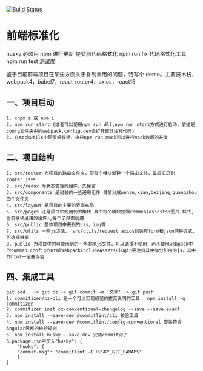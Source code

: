 [![Build Status](https://www.travis-ci.org/jiangtong/frontTemplate.svg?branch=master)](https://www.travis-ci.org/jiangtong/frontTemplate)

# 前端标准化

husky 必须用 npm 进行更新 提交前代码格式化
npm run fix 代码格式化工具
npm run test 测试库

鉴于目前前端项目在某些方面关于复制重用的问题，特写个 demo。主要技术栈，webpack4，babel7，react-router4，axios，react16

## 一、项目启动

    1. cnpm i 或 npm i
    2. npm run start (或者可以使用npm run dll,npm run start方式进行启动，前提是confg文件夹中的webpack.config.dev去打开部分注释代码)
    3. 在mockUtils中配置好数据，执行npm run mock可以进行mock数据的开发

## 二、项目结构

    1. src/router 为项目的路由文件夹，望每个模块新建一个路由文件，最后汇总到router.js中
    2. src/redux 为状态管理的组件，先保留
    3. src/components 是封装的一些通用组件 目前分成wuhan,xian,beijing,guangzhou四个文件夹
    4. src/layout 是项目的主要的界面布局
    5. src/pages 还是项目中的用到的模块 其中每个模块按照commen(assests:图片,样式,当前模块通用的组件),每个子界面创建
    6. src/public 整体项目中要到的css，img等
    7. src/utils 一些js方法， src/utils/request axios封装有form和json两种方式，可选择继承
    8. public 为项目中的可能用到的一些本地js文件，可以选择不使用，若不使用webpack中的commen.config的HtmlWebpackIncludeAssetsPlugin要注释其中部分引用的js。其中的html一定要保留

## 四、集成工具

    git add.  -> git cz -> git commit -m '文字' -> git push
    1. commitizen/cz-cli 是一个可以实现规范的提交说明的工具： npm install -g commitizen
    2. commitizen init cz-conventional-changelog --save --save-exact
    3. npm install --save-dev @commitlint/cli 校验工具
    4. npm install --save-dev @commitlint/config-conventional 安装符合Angular风格的校验规则
    5. npm install husky --save-dev 安装commit钩子
    6.package.jso中加入"husky": {
        "hooks": {
        "commit-msg": "commitlint -E HUSKY_GIT_PARAMS"
        }
    }
    
    
